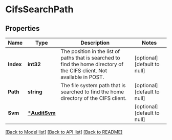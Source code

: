 # CifsSearchPath

## Properties
Name | Type | Description | Notes
------------ | ------------- | ------------- | -------------
**Index** | **int32** | The position in the list of paths that is searched to find the home directory of the CIFS client. Not available in POST. | [optional] [default to null]
**Path** | **string** | The file system path that is searched to find the home directory of the CIFS client. | [optional] [default to null]
**Svm** | [***AuditSvm**](audit_svm.md) |  | [optional] [default to null]

[[Back to Model list]](../README.md#documentation-for-models) [[Back to API list]](../README.md#documentation-for-api-endpoints) [[Back to README]](../README.md)


